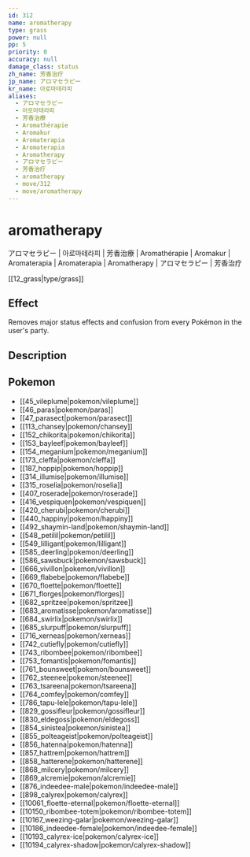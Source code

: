```yaml
---
id: 312
name: aromatherapy
type: grass
power: null
pp: 5
priority: 0
accuracy: null
damage_class: status
zh_name: 芳香治疗
jp_name: アロマセラピー
kr_name: 아로마테라피
aliases:
  - アロマセラピー
  - 아로마테라피
  - 芳香治療
  - Aromathérapie
  - Aromakur
  - Aromaterapia
  - Aromaterapia
  - Aromatherapy
  - アロマセラピー
  - 芳香治疗
  - aromatherapy
  - move/312
  - move/aromatherapy
---
```

# aromatherapy
    
アロマセラピー | 아로마테라피 | 芳香治療 | Aromathérapie | Aromakur | Aromaterapia | Aromaterapia | Aromatherapy | アロマセラピー | 芳香治疗

[[12_grass|type/grass]]

## Effect

Removes major status effects and confusion from every Pokémon in the user's party.

## Description



## Pokemon

- [[45_vileplume|pokemon/vileplume]]
- [[46_paras|pokemon/paras]]
- [[47_parasect|pokemon/parasect]]
- [[113_chansey|pokemon/chansey]]
- [[152_chikorita|pokemon/chikorita]]
- [[153_bayleef|pokemon/bayleef]]
- [[154_meganium|pokemon/meganium]]
- [[173_cleffa|pokemon/cleffa]]
- [[187_hoppip|pokemon/hoppip]]
- [[314_illumise|pokemon/illumise]]
- [[315_roselia|pokemon/roselia]]
- [[407_roserade|pokemon/roserade]]
- [[416_vespiquen|pokemon/vespiquen]]
- [[420_cherubi|pokemon/cherubi]]
- [[440_happiny|pokemon/happiny]]
- [[492_shaymin-land|pokemon/shaymin-land]]
- [[548_petilil|pokemon/petilil]]
- [[549_lilligant|pokemon/lilligant]]
- [[585_deerling|pokemon/deerling]]
- [[586_sawsbuck|pokemon/sawsbuck]]
- [[666_vivillon|pokemon/vivillon]]
- [[669_flabebe|pokemon/flabebe]]
- [[670_floette|pokemon/floette]]
- [[671_florges|pokemon/florges]]
- [[682_spritzee|pokemon/spritzee]]
- [[683_aromatisse|pokemon/aromatisse]]
- [[684_swirlix|pokemon/swirlix]]
- [[685_slurpuff|pokemon/slurpuff]]
- [[716_xerneas|pokemon/xerneas]]
- [[742_cutiefly|pokemon/cutiefly]]
- [[743_ribombee|pokemon/ribombee]]
- [[753_fomantis|pokemon/fomantis]]
- [[761_bounsweet|pokemon/bounsweet]]
- [[762_steenee|pokemon/steenee]]
- [[763_tsareena|pokemon/tsareena]]
- [[764_comfey|pokemon/comfey]]
- [[786_tapu-lele|pokemon/tapu-lele]]
- [[829_gossifleur|pokemon/gossifleur]]
- [[830_eldegoss|pokemon/eldegoss]]
- [[854_sinistea|pokemon/sinistea]]
- [[855_polteageist|pokemon/polteageist]]
- [[856_hatenna|pokemon/hatenna]]
- [[857_hattrem|pokemon/hattrem]]
- [[858_hatterene|pokemon/hatterene]]
- [[868_milcery|pokemon/milcery]]
- [[869_alcremie|pokemon/alcremie]]
- [[876_indeedee-male|pokemon/indeedee-male]]
- [[898_calyrex|pokemon/calyrex]]
- [[10061_floette-eternal|pokemon/floette-eternal]]
- [[10150_ribombee-totem|pokemon/ribombee-totem]]
- [[10167_weezing-galar|pokemon/weezing-galar]]
- [[10186_indeedee-female|pokemon/indeedee-female]]
- [[10193_calyrex-ice|pokemon/calyrex-ice]]
- [[10194_calyrex-shadow|pokemon/calyrex-shadow]]

